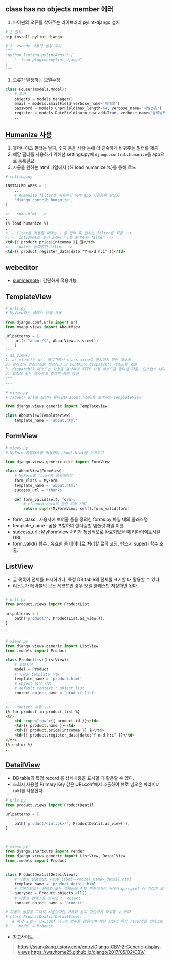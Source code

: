 ##  class has no objects member 에러 
1. 파이썬의 오류를 찾아주는 라이브러리 pylint-django 설치
```python
# 1.설치
pip install pylint_django

# 2. vscode 사용자 설정 추가
"""
"python.linting.pylintArgs": [
    "--load-plugins=pylint_django"
]
"""
```
1. 오류가 발생하는 모델수정
```python
class Fcuser(models.Model):
    # 추가
    objects = models.Manager()
    email = models.EmailField(verbose_name='이메일')
    password = models.CharField(max_length=64, verbose_name='비밀번호')
    register = models.DateField(auto_now_add=True, verbose_name='등록날짜')
    ...
```

## [Humanize 사용](https://docs.djangoproject.com/en/2.2/ref/templates/builtins/)
1. 휴머나이즈 필터는 날짜, 숫자 등을 사람 눈에 더 친숙하게 바꿔주는 필터를 제공
1. 해당 필터를 사용하기 위해선 settings.py에 `django.contrib.humanize`를 app으로 등록필요
1. 사용을 원하는 html 파일에서 {% load humanize %}를 통해 로드

```python
# setting.py

INSTALLED_APPS = [
    ...
    # humanize filter를 사용하기 위해 app 사용등록 필요함
    'django.contrib.humanize',  
]
```
```html
<!-- some.html -->
...
{% load humanize %}
...
<!-- ilter를 적용할 때에는 | 를 입력 후 원하는 filter를 적용 -->
<!--  intcomma는 숫자 3개마다 ,를 붙여주는 filter -->
<td>{{ product.price|intcomma }} 원</td>
<!--  date는 날짜관련 filter -->
<td>{{ product.register_data|date:"Y-m-d h:i" }}</td>
```


## webeditor
- [summernote](https://summernote.org/) : 간단하게 적용가능


## TemplateView 

```python
# urls.py
# MyView라는 클래스 뷰를 사용

from django.conf.urls import url
from myapp.views import AboutView

urlpatterns = [
	url(r'^about/$', AboutView.as_view())
	]
"""
- as_view()
1. as_view()는 url 해석기에서 class view로 진입하기 위한 매소드
2. 클래스의 인스턴스를 생성하고 그 인스턴스의 dispatch() 매소드를 호출
3. dispatch() 메소드는 요청을 검사하여 HTTP 요청 메소드를 알아낸 다음, 인스턴스 내에 해당 이름을 갖는 메소드로 요청을 중계한다
4. 요청에 맞는 메소드가 없으면 에러 발생
"""    
---

# views.py
# /about/ url로 요청이 들어오면 about.html을 보여주는 TemplateView

from django.views.generic import TemplateView

class AboutView(TemplateView):
	template_name = 'about.html'

``` 

## FormView 
```python
# views.py
# MyForm 폼클래스를 적용하여 about.html을 보여주고

from django.views.generic.edif import FormView
 
class AboutView(FormView):
    # MyForm를 forms에 정의해야함
    form_class = MyForm 
    template_name = 'about.html'
    success_url = 'thanks'
 
    def form_valid(self, form):
        # cleaned_data로 관련 로직 처리
        return super(MyFormView, self).form_valid(form)
```
- form_class : 사용자에 보여줄 폼을 정의한 forms.py 파일 내의 클래스명
- template_name : 폼을 포함하여 렌더링할 템플릿 파일 이름
- success_url : MyFormView 처리가 정상적으로 완료되었을 때 리다이렉트시킬 URL
- form_valid() 함수 : 유효한 폼 데이터로 처리할 로직 코딩, 반스시 super() 함수 호출.

## ListView
- 글 목록이 전체를 표시하거나, 특정 DB table의 전체를 표시할 대 활용할 수 있다.
- 리스트가 테이블의 모든 레코드인 경우 모델 클레스만 지정하면 된다.
```python

# urls.py
from product.views import ProductList

urlpatterns = [
    path('product/', ProductList.as_view()),
]

---

# views.py
from django.views.generic import ListView
from .models import Product

class ProductList(ListView):    
    # 모델지정
    model = Product
    # 사용할 template 파일
    template_name = 'product.html'
    # object 명칭 지정
    # default context : object_list
    context_object_name = 'product_list'

```
```html
...
<!-- context 사용 -->
{% for product in product_list %}
<tr>
    <td scope="row">{{ product.id }}</td>
    <td>{{ product.name }}</td>
    <td>{{ product.price|intcomma }} 원</td>
    <td>{{ product.register_data|date:"Y-m-d h:i" }}</td>
</tr>
{% endfor %}
...
```

## [DetailView](https://docs.djangoproject.com/ko/3.0/ref/class-based-views/generic-display/)
- DB table의 특정 record 를 상세내용을 표시할 때 활용할 수 있다. 
- 조회시 사용할 Primary Key 값은 URLconf에서 추출하여 뷰로 넘오온 파라미터(pk)를 사용한다.
```python
# urls.py
from product.views import ProductDeatil

urlpatterns = [
    ....
    path('product/<int:pk>/', ProductDeatil.as_view()),
]

---

# views.py
from django.shortcuts import render
from django.views.generic import ListView, DetailView
from .models import Product


class ProductDeatil(DetailView):
    # 디폴트 템플릿명: <app_label>/<model_name>_detail.html
    template_name = 'product_detail.html'
    # 기본적으로는 모델의 모든 객체들을 전부 반환하지만 위에서 qureyset 이 지정이 되어 있다면 그 queryset 에 맞게 객체를 return 합니다.
    queryset = Product.objects.all()
    # 디폴트 컨텍스트 변수명 :  object
    context_object_name = 'product'

# 디폴트 설정을 그대로 사용한다면 아래와 같이 간단하게 작성할 수 있다
# class ProductDeatil(DetailView):
   # 해당 모델 - URLConf 의 PK 변수를 활용하여 해당 모델의 특정 record를 컨텍스트 변수(object)에 담는다.
#     model = Product 

```
- 참고사이트
>https://ssungkang.tistory.com/entry/Django-CBV-2-Generic-display-views
https://wayhome25.github.io/django/2017/05/02/CBV/  


